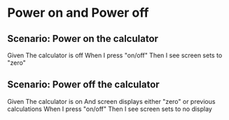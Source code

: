 # Power on and Power off
## Scenario: Power on the calculator

Given The calculator is off
When I press "on/off"
Then I see screen sets to "zero"

## Scenario: Power off the calculator

Given The calculator is on And screen displays either "zero" or previous calculations
When I press "on/off"
Then I see screen sets to no display
